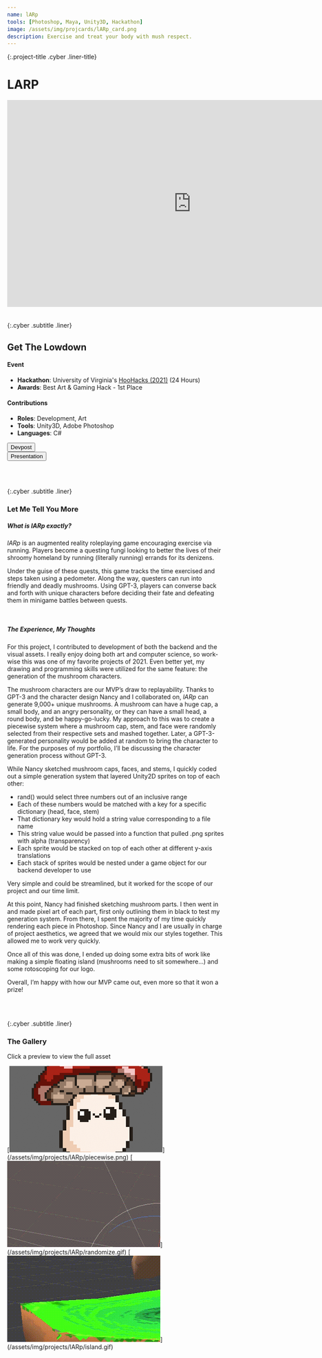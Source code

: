 ```yaml
---
name: lARp
tools: [Photoshop, Maya, Unity3D, Hackathon]
image: /assets/img/projcards/lARp_card.png
description: Exercise and treat your body with mush respect.
---
```


{:.project-title .cyber .liner-title}
# LARP

<div class="flex-container">
    <div class="flex-child vertical-center m-iframe-container">
        <iframe width="854" height="480" class="pixel-div-enclose" src="https://www.youtube.com/embed/wR7rJfNN0Ow" title="YouTube video player" frameborder="0" allow="accelerometer; autoplay; clipboard-write; encrypted-media; gyroscope; picture-in-picture" allowfullscreen></iframe>
    </div>
</div>

<br>

{:.cyber .subtitle .liner}
## Get The Lowdown
<div class="pixel-div">
    <h4 class="cyber info-subtitle">Event</h4>
    <ul>
        <li><strong>Hackathon</strong>: University of Virginia's <a href="https://hoohacks21.devpost.com">HooHacks (2021)</a> (24 Hours)</li>
        <li><strong>Awards</strong>: Best Art & Gaming Hack - 1st Place</li>
    </ul>
    <h4 class="cyber info-subtitle">Contributions</h4>
    <ul>
        <li><strong>Roles</strong>: Development, Art</li>
        <li><strong>Tools</strong>: Unity3D, Adobe Photoshop</li>
        <li><strong>Languages</strong>: C#</li>
    </ul>
</div>

<div class="flex-container">
    <div class="flex-child vertical-center">
        <a class="no-underline" href="https://devpost.com/software/test-yotepg">
            <button class="btn m-btn">
            <span class="btn__content">Devpost</span>
            <span class="btn__glitch"></span>
            </button>
        </a>
    </div>
    <div class="flex-child vertical-center">
        <a class="no-underline" href="https://docs.google.com/presentation/d/1YYduuRyl2G3aSf83MsG60qYuUdKM0eRYCTBcEizqL-Q/edit?usp=sharing">
            <button class="btn m-btn">
            <span class="btn__content">Presentation</span>
            <span class="btn__glitch"></span>
            </button>
        </a>
    </div>
</div>

<br><br>

{:.cyber .subtitle .liner}
### Let Me Tell You More
<div class="pixel-div pixel-div-exp">
<h5 class="cyber info-subtitle">What is lARp exactly?</h5>
    <p>
    <em>lARp</em> is an augmented reality roleplaying game encouraging exercise via running. Players become a questing fungi looking to better the lives of their shroomy homeland by running (literally running) errands for its denizens.
    </p>
    <p>
    Under the guise of these quests, this game tracks the time exercised and steps taken using a pedometer. Along the way, questers can run into friendly and deadly mushrooms. Using GPT-3, players can converse back and forth with unique characters before deciding their fate and defeating them in minigame battles between quests.
    </p>
    <br>
    <h5 class="cyber info-subtitle">The Experience, My Thoughts</h5>
    <p>
    For this project, I contributed to development of both the backend and the visual assets. I really enjoy doing both art and computer science, so work-wise this was one of my favorite projects of 2021. Even better yet, my drawing and programming skills were utilized for the same feature: the generation of the mushroom characters.
    </p>
    <p>
    The mushroom characters are our MVP’s draw to replayability. Thanks to GPT-3 and the character design Nancy and I collaborated on, <em>lARp</em> can generate 9,000+ unique mushrooms. A mushroom can have a huge cap, a small body, and an angry personality, or they can have a small head, a round body, and be happy-go-lucky. My approach to this was to create a piecewise system where a mushroom cap, stem, and face were randomly selected from their respective sets and mashed together. Later, a GPT-3-generated personality would be added at random to bring the character to life. For the purposes of my portfolio, I’ll be discussing the character generation process without GPT-3.
    </p>
    <p>
    While Nancy sketched mushroom caps, faces, and stems, I quickly coded out a simple generation system that layered Unity2D sprites on top of each other:
    <ul>
        <li>rand() would select three numbers out of an inclusive range</li>
        <li>Each of these numbers would be matched with a key for a specific dictionary (head, face, stem)</li>
        <li>That dictionary key would hold a string value corresponding to a file name</li>
        <li>This string value would be passed into a function that pulled .png sprites with alpha (transparency)</li>
        <li>Each sprite would be stacked on top of each other at different y-axis translations</li>
        <li>Each stack of sprites would be nested under a game object for our backend developer to use</li>
    </ul>
    Very simple and could be streamlined, but it worked for the scope of our project and our time limit.
    </p>
    <p>
    At this point, Nancy had finished sketching mushroom parts. I then went in and made pixel art of each part, first only outlining them in black to test my generation system. From there, I spent the majority of my time quickly rendering each piece in Photoshop. Since Nancy and I are usually in charge of project aesthetics, we agreed that we would mix our styles together. This allowed me to work very quickly.
    </p>
    <p>
    Once all of this was done, I ended up doing some extra bits of work like making a simple floating island (mushrooms need to sit somewhere…) and some rotoscoping for our logo.
    </p>
    <p>
    Overall, I’m happy with how our MVP came out, even more so that it won a prize!
    </p>
</div>

<br><br>

{:.cyber .subtitle .liner}
### The Gallery
<div class="pixel-div">
<p class="instruct">
<span class="divider line razor">Click a preview to view the full asset</span>
</p>
<div class="pixel-div-gallery" markdown="1">
[<img src="/assets/img/projects/lARp/crop/piecewise_c.png">](/assets/img/projects/lARp/piecewise.png)
[<img src="/assets/img/projects/lARp/crop/randomize_c.gif">](/assets/img/projects/lARp/randomize.gif)
[<img src="/assets/img/projects/lARp/crop/island_c.gif">](/assets/img/projects/lARp/island.gif)
</div>
</div>
<br>